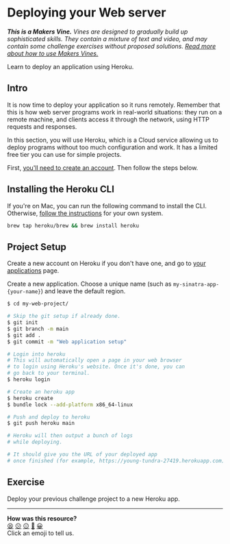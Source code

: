 # Deploying your Web server

_**This is a Makers Vine.** Vines are designed to gradually build up sophisticated skills. They contain a mixture of text and video, and may contain some challenge exercises without proposed solutions. [Read more about how to use Makers
Vines.](https://github.com/makersacademy/course/blob/main/labels/vines.md)_

Learn to deploy an application using Heroku.

## Intro

It is now time to deploy your application so it runs remotely. Remember that this is how web server programs work in real-world situations: they run on a remote machine, and clients access it through the network, using HTTP requests and responses.

In this section, you will use Heroku, which is a Cloud service allowing us to deploy programs without too much configuration and work. It has a limited free tier you can use for simple projects.

First, [you'll need to create an account](https://signup.heroku.com/login). Then follow the steps below.

## Installing the Heroku CLI

If you're on Mac, you can run the following command to install the CLI. Otherwise, [follow the instructions](https://devcenter.heroku.com/articles/heroku-cli) for your own system.

```bash
brew tap heroku/brew && brew install heroku
```

## Project Setup

Create a new account on Heroku if you don't have one, and go to [your applications](https://dashboard.heroku.com/apps) page.

Create a new application. Choose a unique name (such as `my-sinatra-app-{your-name}`) and leave the default region.

```bash
$ cd my-web-project/

# Skip the git setup if already done.
$ git init
$ git branch -m main
$ git add .
$ git commit -m "Web application setup"

# Login into heroku
# This will automatically open a page in your web browser
# to login using Heroku's website. Once it's done, you can 
# go back to your terminal.
$ heroku login

# Create an heroku app
$ heroku create
$ bundle lock --add-platform x86_64-linux

# Push and deploy to heroku
$ git push heroku main

# Heroku will then output a bunch of logs 
# while deploying.

# It should give you the URL of your deployed app
# once finished (for example, https://young-tundra-27419.herokuapp.com)
```

## Exercise

Deploy your previous challenge project to a new Heroku app.

<!-- BEGIN GENERATED SECTION DO NOT EDIT -->

---

**How was this resource?**  
[😫](https://airtable.com/shrUJ3t7KLMqVRFKR?prefill_Repository=makersacademy/web-applications&prefill_File=html_challenges/07_deploying.md&prefill_Sentiment=😫) [😕](https://airtable.com/shrUJ3t7KLMqVRFKR?prefill_Repository=makersacademy/web-applications&prefill_File=html_challenges/07_deploying.md&prefill_Sentiment=😕) [😐](https://airtable.com/shrUJ3t7KLMqVRFKR?prefill_Repository=makersacademy/web-applications&prefill_File=html_challenges/07_deploying.md&prefill_Sentiment=😐) [🙂](https://airtable.com/shrUJ3t7KLMqVRFKR?prefill_Repository=makersacademy/web-applications&prefill_File=html_challenges/07_deploying.md&prefill_Sentiment=🙂) [😀](https://airtable.com/shrUJ3t7KLMqVRFKR?prefill_Repository=makersacademy/web-applications&prefill_File=html_challenges/07_deploying.md&prefill_Sentiment=😀)  
Click an emoji to tell us.

<!-- END GENERATED SECTION DO NOT EDIT -->
